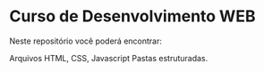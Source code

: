 # Curso de Desenvolvimento WEB

Neste repositório você poderá encontrar:

Arquivos HTML, CSS, Javascript
Pastas estruturadas.
